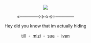 <p align="center">
  <img src="https://github.com/user-attachments/assets/249fc41a-7f56-4e7d-b1ef-f4fee383e581">
</p>
<p align="center">«──────⊹⊱✫⊰⊹──────</p>
<p align="center">Hey did you know that im actually hiding</p>
<p align="center">
  <a href="https://github.com/J1GU">till</a> ・
  <a href="https://github.com/GUlTARIST">mizi</a> ・
  <a href="https://github.com/waffletarte">sua</a> ・
  <a href="https://github.com/LovesickObsession">ivan</a>
</p>
